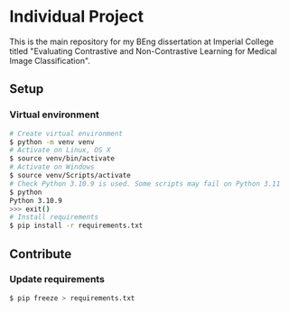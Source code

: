 # Individual Project

This is the main repository for my BEng dissertation at Imperial College titled
"Evaluating Contrastive and Non-Contrastive Learning for Medical Image
Classification".

## Setup

### Virtual environment

```bash
# Create virtual environment
$ python -m venv venv
# Activate on Linux, OS X
$ source venv/bin/activate
# Activate on Windows
$ source venv/Scripts/activate
# Check Python 3.10.9 is used. Some scripts may fail on Python 3.11
$ python
Python 3.10.9
>>> exit()
# Install requirements
$ pip install -r requirements.txt
```

## Contribute

### Update requirements

```bash
$ pip freeze > requirements.txt
```
